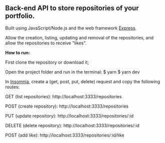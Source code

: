 ## Back-end API to store repositories of your portfolio.
Built using JavaScript/Node.js and the web framework [Express](https://developer.mozilla.org/en-US/docs/Learn/Server-side/Express_Nodejs).
  
Allow the creation, listing, updating and removal of the repositories, and allow the repositories to receive "likes".

**How to run:**

First clone the repository or download it;

Open the project folder and run in the terminal:
	$ yarn
	$ yarn dev
	
In [Insomnia](https://insomnia.rest/download/), create a (get, post, put, delete) request and copy the following routes: 

GET (list repositories): http://localhost:3333/repositories

POST (create repository): http://localhost:3333/repositories

PUT (update repository): http://localhost:3333/repositories/:id

DELETE (delete repository): http://localhost:3333/repositories/:id

POST (add like): http://localhost:3333/repositories/:id/like
